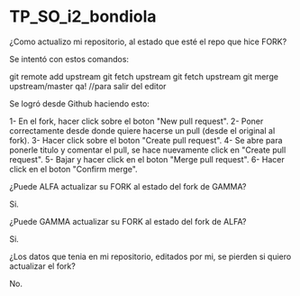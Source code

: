 # TP_SO_i2_bondiola

¿Como actualizo mi repositorio, al estado que esté el repo que hice FORK?

Se intentó con estos comandos:

git remote add upstream <link>
git fetch upstream
git fetch upstream
git merge upstream/master
qa!<enter> //para salir del editor

Se logró desde Github haciendo esto:

1- En el fork, hacer click sobre el boton "New pull request".
2- Poner correctamente desde donde quiere hacerse un pull (desde el original al fork).
3- Hacer click sobre el boton "Create pull request".
4- Se abre para ponerle titulo y comentar el pull, se hace nuevamente click en "Create pull request".
5- Bajar y hacer click en el boton "Merge pull request".
6- Hacer click en el boton "Confirm merge".

¿Puede ALFA actualizar su FORK al estado del fork de GAMMA?

Si.

¿Puede GAMMA actualizar su FORK al estado del fork de ALFA?

Si.

¿Los datos que tenia en mi repositorio, editados por mi, se  pierden si quiero actualizar el fork?

No.
